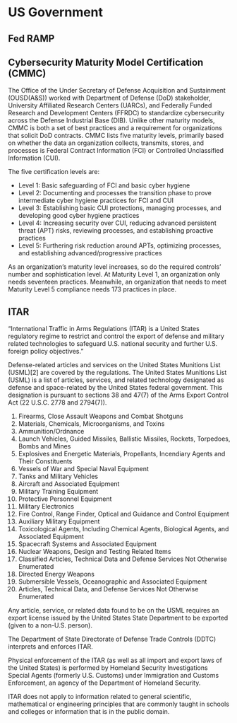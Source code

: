 # US Government

## Fed RAMP

## Cybersecurity Maturity Model Certification (CMMC)
The Office of the Under Secretary of Defense Acquisition and Sustainment (OUSD(A&S)) worked with Department of Defense (DoD) stakeholder, University Affiliated Research Centers (UARCs), and Federally Funded Research and Development Centers (FFRDC) to standardize cybersecurity across the Defense Industrial Base (DIB).
Unlike other maturity models, CMMC is both a set of best practices and a requirement for organizations that solicit DoD contracts. CMMC lists five maturity levels, primarily based on whether the data an organization collects, transmits, stores, and processes is Federal Contract Information (FCI) or Controlled Unclassified Information (CUI).

The five certification levels are:
- Level 1: Basic safeguarding of FCI and basic cyber hygiene
- Level 2: Documenting and processes the transition phase to prove intermediate cyber hygiene practices for FCI and CUI
- Level 3: Establishing basic CUI protections, managing processes, and developing good cyber hygiene practices
- Level 4: Increasing security over CUI, reducing advanced persistent threat (APT) risks, reviewing processes, and establishing proactive practices
- Level 5: Furthering risk reduction around APTs, optimizing processes, and establishing advanced/progressive practices

As an organization’s maturity level increases, so do the required controls’ number and sophistication level. At Maturity Level 1, an organization only needs seventeen practices. Meanwhile, an organization that needs to meet Maturity Level 5 compliance needs 173 practices in place.


## ITAR
“International Traffic in Arms Regulations (ITAR) is a United States regulatory regime to restrict and control the export of defense and military related technologies to safeguard U.S. national security and further U.S. foreign policy objectives.”

Defense-related articles and services on the United States Munitions List (USML)[2] are covered by the regulations.
The United States Munitions List (USML) is a list of articles, services, and related technology designated as defense and space-related by the United States federal government. This designation is pursuant to sections 38 and 47(7) of the Arms Export Control Act (22 U.S.C. 2778 and 2794(7)). 

1. Firearms, Close Assault Weapons and Combat Shotguns
2. Materials, Chemicals, Microorganisms, and Toxins
3. Ammunition/Ordnance
4. Launch Vehicles, Guided Missiles, Ballistic Missiles, Rockets, Torpedoes, Bombs and Mines
5. Explosives and Energetic Materials, Propellants, Incendiary Agents and Their Constituents
6. Vessels of War and Special Naval Equipment
7. Tanks and Military Vehicles
8. Aircraft and Associated Equipment
9. Military Training Equipment
10. Protective Personnel Equipment
11. Military Electronics
12. Fire Control, Range Finder, Optical and Guidance and Control Equipment
13. Auxiliary Military Equipment
14. Toxicological Agents, Including Chemical Agents, Biological Agents, and Associated Equipment
15. Spacecraft Systems and Associated Equipment
16. Nuclear Weapons, Design and Testing Related Items
17. Classified Articles, Technical Data and Defense Services Not Otherwise Enumerated
18. Directed Energy Weapons
19. Submersible Vessels, Oceanographic and Associated Equipment
20. Articles, Technical Data, and Defense Services Not Otherwise Enumerated



Any article, service, or related data found to be on the USML requires an export license issued by the United States State Department to be exported (given to a non-U.S. person).

The Department of State Directorate of Defense Trade Controls (DDTC) interprets and enforces ITAR.

Physical enforcement of the ITAR (as well as all import and export laws of the United States) is performed by Homeland Security Investigations Special Agents (formerly U.S. Customs) under Immigration and Customs Enforcement, an agency of the Department of Homeland Security.

ITAR does not apply to information related to general scientific, mathematical or engineering principles that are commonly taught in schools and colleges or information that is in the public domain.
